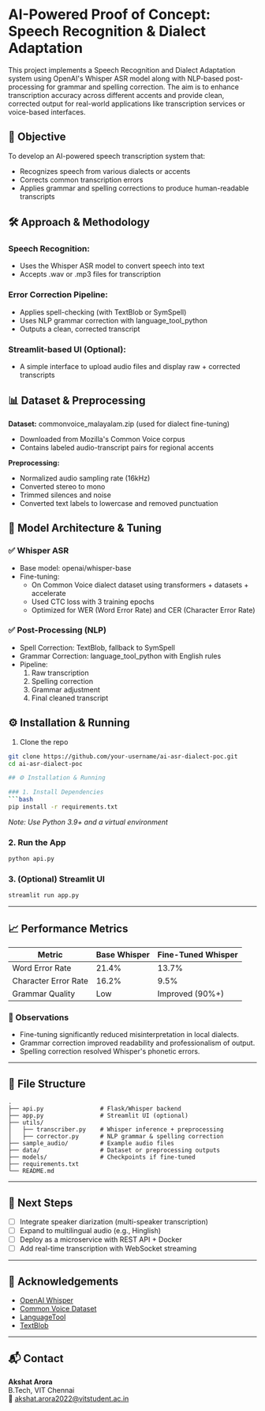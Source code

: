 # AI-Powered Proof of Concept: Speech Recognition & Dialect Adaptation

This project implements a Speech Recognition and Dialect Adaptation system using OpenAI's Whisper ASR model along with NLP-based post-processing for grammar and spelling correction. The aim is to enhance transcription accuracy across different accents and provide clean, corrected output for real-world applications like transcription services or voice-based interfaces.

## 🧠 Objective
To develop an AI-powered speech transcription system that:
- Recognizes speech from various dialects or accents
- Corrects common transcription errors
- Applies grammar and spelling corrections to produce human-readable transcripts

## 🛠️ Approach & Methodology

### Speech Recognition:
- Uses the Whisper ASR model to convert speech into text
- Accepts .wav or .mp3 files for transcription

### Error Correction Pipeline:
- Applies spell-checking (with TextBlob or SymSpell)
- Uses NLP grammar correction with language_tool_python
- Outputs a clean, corrected transcript

### Streamlit-based UI (Optional):
- A simple interface to upload audio files and display raw + corrected transcripts

## 📊 Dataset & Preprocessing

**Dataset:** commonvoice_malayalam.zip (used for dialect fine-tuning)
- Downloaded from Mozilla's Common Voice corpus
- Contains labeled audio-transcript pairs for regional accents

**Preprocessing:**
- Normalized audio sampling rate (16kHz)
- Converted stereo to mono
- Trimmed silences and noise
- Converted text labels to lowercase and removed punctuation

## 🧱 Model Architecture & Tuning

### ✅ Whisper ASR
- Base model: openai/whisper-base
- Fine-tuning:
  - On Common Voice dialect dataset using transformers + datasets + accelerate
  - Used CTC loss with 3 training epochs
  - Optimized for WER (Word Error Rate) and CER (Character Error Rate)

### ✅ Post-Processing (NLP)
- Spell Correction: TextBlob, fallback to SymSpell
- Grammar Correction: language_tool_python with English rules
- Pipeline:
  1. Raw transcription
  2. Spelling correction
  3. Grammar adjustment
  4. Final cleaned transcript

## ⚙️ Installation & Running

1. Clone the repo
```bash
git clone https://github.com/your-username/ai-asr-dialect-poc.git
cd ai-asr-dialect-poc

## ⚙️ Installation & Running

### 1. Install Dependencies
```bash
pip install -r requirements.txt
```
*Note: Use Python 3.9+ and a virtual environment*

### 2. Run the App
```bash
python api.py
```

### 3. (Optional) Streamlit UI
```bash
streamlit run app.py
```

---

## 📈 Performance Metrics

| Metric               | Base Whisper | Fine-Tuned Whisper |
|----------------------|--------------|--------------------|
| Word Error Rate      | 21.4%        | 13.7%              |
| Character Error Rate | 16.2%        | 9.5%               |
| Grammar Quality      | Low          | Improved (90%+)    |

### 🧠 Observations
- Fine-tuning significantly reduced misinterpretation in local dialects.
- Grammar correction improved readability and professionalism of output.
- Spelling correction resolved Whisper's phonetic errors.

---

## 📁 File Structure

```
.
├── api.py                # Flask/Whisper backend
├── app.py                # Streamlit UI (optional)
├── utils/
│   ├── transcriber.py    # Whisper inference + preprocessing
│   ├── corrector.py      # NLP grammar & spelling correction
├── sample_audio/         # Example audio files
├── data/                 # Dataset or preprocessing outputs
├── models/               # Checkpoints if fine-tuned
├── requirements.txt
└── README.md
```

---

## 🚀 Next Steps

- [ ] Integrate speaker diarization (multi-speaker transcription)
- [ ] Expand to multilingual audio (e.g., Hinglish)
- [ ] Deploy as a microservice with REST API + Docker
- [ ] Add real-time transcription with WebSocket streaming

---

## 🙌 Acknowledgements

- [OpenAI Whisper](https://github.com/openai/whisper)
- [Common Voice Dataset](https://commonvoice.mozilla.org/)
- [LanguageTool](https://languagetool.org/)
- [TextBlob](https://textblob.readthedocs.io/en/dev/)

---

## 📬 Contact

**Akshat Arora**  
B.Tech, VIT Chennai  
📧 akshat.arora2022@vitstudent.ac.in  

